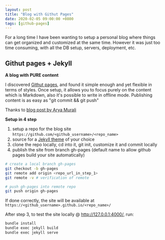 ```yaml
---
layout: post
title: "Blog with Githut Pages"
date: 2020-02-05 09:00:00 +0800
tags: [github-pages]
---
```


For a long time I have been wanting to setup a personal blog where things can get organized and customized at the same time.
However it was just too time consuming, with all the DB setup, servers, deployment, etc.

## Githut pages + Jekyll

**A blog with PURE content**

I discovered [Githut pages](https://help.github.com/en/github/working-with-github-pages/creating-a-github-pages-site), and found it simple enough and yet flexible in terms of styles.
Once setup, it allows you to focus purely on the content which is Markdown, also it's possible to write in offline mode. Publishing content is as easy as "git commit && git push"

Thanks to [blog post by Arya Murali](https://medium.com/20percentwork/creating-your-blog-for-free-using-jekyll-github-pages-dba37272730a)


**Setup in 4 step**

1. setup a repo for the blog site
   `https://github.com/<github_username>/<repo_name>`
2. source for a [Jekyll theme](https://jekyllrb.com/docs/themes/) of your choice
3. clone the repo locally, cd into it, git init, customize it and commit locally
4. publish the site from branch gh-pages (default name to allow github pages build your site automatically)

```bash
# create a local branch gh-pages
git checkout -b gh-pages
git remote add origin <repo_url_in_step_1>
git remote -v # verification of remote

# push gh-pages into remote repo
git push origin gh-pages
```

If done correctly, the site will be available at
`https://<github_username>.github.io/<repo_name>/`

After step 3, to test the site locally @ http://127.0.0.1:4000/, run:

```bash
bundle install
bundle exec jekyll build
bundle exec jekyll serve
```
